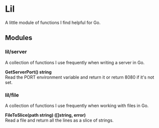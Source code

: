 # Lil

A little module of functions I find helpful for Go.

## Modules

### lil/server

A collection of functions I use frequently when writing a server in Go.

**GetServerPort() string**  
Read the PORT environment variable and return it or return 8080 if it's not set.

### lil/file

A collection of functions I use frequently when working with files in Go.

**FileToSlice(path string) ([]string, error)**  
Read a file and return all the lines as a slice of strings.
